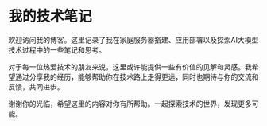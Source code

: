 # 我的技术笔记

欢迎访问我的博客。这里记录了我在家庭服务器搭建、应用部署以及探索AI大模型技术过程中的一些笔记和思考。

对于每一位热爱技术的朋友来说，这里或许能提供一些有价值的见解和灵感。我希望通过分享我的经历，能够帮助你在技术路上走得更远，同时也期待与你的交流和反馈，共同进步。

谢谢你的光临，希望这里的内容对你有所帮助。一起探索技术的世界，发现更多可能。